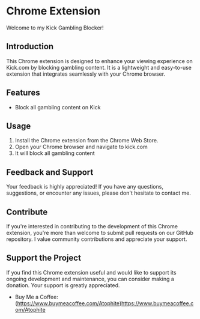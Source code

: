 # Chrome Extension

Welcome to my Kick Gambling Blocker!

## Introduction

This Chrome extension is designed to enhance your viewing experience on Kick.com by blocking gambling content. It is a lightweight and easy-to-use extension that integrates seamlessly with your Chrome browser.

## Features

- Block all gambling content on Kick

## Usage

1. Install the Chrome extension from the Chrome Web Store.
2. Open your Chrome browser and navigate to kick.com
3. It will block all gambling content

## Feedback and Support

Your feedback is highly appreciated! If you have any questions, suggestions, or encounter any issues, please don't hesitate to contact me.

## Contribute

If you're interested in contributing to the development of this Chrome extension, you're more than welcome to submit pull requests on our GitHub repository. I value community contributions and appreciate your support.

## Support the Project

If you find this Chrome extension useful and would like to support its ongoing development and maintenance, you can consider making a donation. Your support is greatly appreciated.

- Buy Me a Coffee: (https://www.buymeacoffee.com/Atophite)https://www.buymeacoffee.com/Atophite





